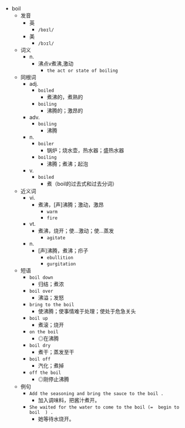 - boil
  - 发音
    - 英
      - `/bɒɪl/`
    - 美
      - `/bɔɪl/`
  - 词义
    - n.
      - 沸点v煮沸,激动
        - `the act or state of boiling`
  - 同根词
    - adj.
      - `boiled`
        - 煮沸的，煮熟的
      - `boiling`
        - 沸腾的；激昂的
    - adv.
      - `boiling`
        - 沸腾
    - n.
      - `boiler`
        - 锅炉；烧水壶，热水器；盛热水器
      - `boiling`
        - 沸腾；煮沸；起泡
    - v.
      - `boiled`
        - 煮（boil的过去式和过去分词）
  - 近义词
    - vi.
      - 煮沸，[声]沸腾；激动，激昂
        - `warm`
        - `fire`
    - vt.
      - 煮沸，烧开；使…激动；使…蒸发
        - `agitate`
    - n.
      - [声]沸腾，煮沸；疖子
        - `ebullition`
        - `gurgitation`
  - 短语
    - `boil down`
      - 归结；煮浓 
    - `boil over`
      - 沸溢；发怒 
    - `bring to the boil`
      - 使沸腾；使事情难于处理；使处于危急关头 
    - `boil up`
      - 煮滚；烧开 
    - `on the boil`
      - ◎在沸腾 
    - `boil dry`
      - 煮干；蒸发至干 
    - `boil off`
      - 汽化；煮掉 
    - `off the boil`
      - ◎刚停止沸腾 
  - 例句
    - `Add the seasoning and bring the sauce to the boil .`
      - 加入调味料，把酱汁煮开。
    - `She waited for the water to come to the boil (=  begin to boil  ) .`
      - 她等待水烧开。

